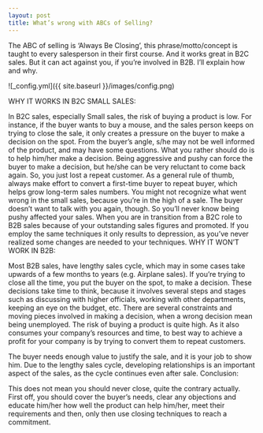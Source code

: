 ```yaml
---
layout: post
title: What’s wrong with ABCs of Selling?
---
```


The ABC of selling is ‘Always Be Closing’, this phrase/motto/concept is taught to
every salesperson in their first course. And it works great in B2C sales.
But it can act against you, if you’re involved in B2B. I’ll explain how and why.

![_config.yml]({{ site.baseurl }}/images/config.png)

WHY IT WORKS IN B2C SMALL SALES:

In B2C sales, especially Small sales, the risk of buying a product is low. For instance, if the buyer wants to buy a mouse, and the sales person keeps on trying to close the sale, it only creates a pressure on the buyer to make a decision on the spot. From the buyer’s angle, s/he may not be well informed of the product, and may have some questions. What you rather should do is to help him/her make a decision. Being aggressive and pushy can force the buyer to make a decision, but he/she can be very reluctant to come back again. So, you just lost a repeat customer. As a general rule of thumb, always make effort to convert a first-time buyer to repeat buyer, which helps grow long-term sales numbers. You might not recognize what went wrong in the small sales, because you’re in the high of a sale. The buyer doesn’t want to talk with you again, though. So you’ll never know being pushy affected your sales. When you are in transition from a B2C role to B2B sales because of your outstanding sales figures and promoted. If you employ the same techniques it only results to depression, as you’ve never realized some changes are needed to your techniques.
WHY IT WON’T WORK IN B2B:

Most B2B sales, have lengthy sales cycle, which may in some cases take upwards of a few months to years (e.g. Airplane sales). If you’re trying to close all the time, you put the buyer on the spot, to make a decision. These decisions take time to think, because it involves several steps and stages such as discussing with higher officials, working with other departments, keeping an eye on the budget, etc. There are several constraints and moving pieces involved in making a decision, when a wrong decision mean being unemployed. The risk of buying a product is quite high. As it also consumes your company’s resources and time, to best way to achieve a profit for your company is by trying to convert them to repeat customers.

The buyer needs enough value to justify the sale, and it is your job to show him. Due to the lengthy sales cycle, developing relationships is an important aspect of the sales, as the cycle continues even after sale.
Conclusion:

This does not mean you should never close, quite the contrary actually. First off, you should cover the buyer’s needs, clear any objections and educate him/her how well the product can help him/her, meet their requirements and then, only then use closing techniques to reach a commitment.


